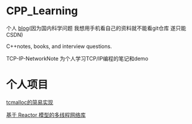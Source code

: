 # CPP_Learning

个人 [blog](https://blog.csdn.net/weixin_45605341)(因为国内科学问题 我想用手机看自己的资料就不能看git仓库 遂只能CSDN)

C++notes, books, and interview questions.

TCP-IP-NetworkNote 为个人学习TCP/IP编程的笔记和demo
# 个人项目

[tcmalloc的简易实现](https://github.com/betacat-code/malloc)

[基于 Reactor 模型的多线程网络库](https://github.com/betacat-code/tiny-network)
